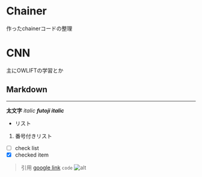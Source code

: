 # Chainer
作ったchainerコードの整理

# CNN
主にOWLIFTの学習とか

## Markdown
***
**太文字**
*italic*
***futoji italic***
- リスト
1. 番号付きリスト
- [ ] check list
- [x] checked item
> 引用
[google link](https://google.com)
`code`
![alt](https://www.preferred-networks.jp/wp-content/uploads/2017/02/chainer_red_h.png)

